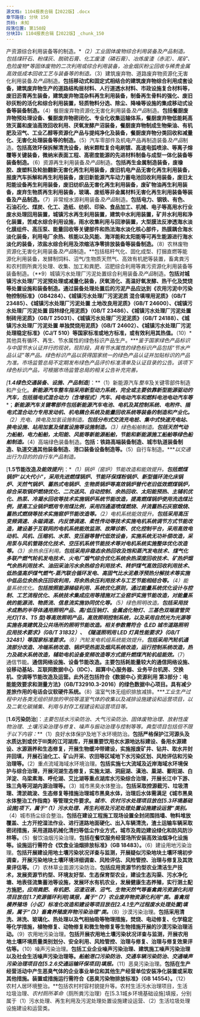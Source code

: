 ```yaml
---
源文档: 1104报表合辑【2022版】.docx
章节路径: 分块 150
页码: 未知
段落位置: 第150段
分块ID: 1104报表合辑【2022版】_chunk_150
---
```


产资源综合利用装备等的制造。**（2）工业固体废物综合利用装备*及产品*制造。**包括煤矸石、粉煤灰、脱硫石膏、化工废渣（磷石膏）、冶炼废渣（赤泥）、尾矿*、危险废物*等固体废物的二次利用或综合利用装备，冶金烟灰粉尘回收与稀贵金属高效低成本回收工艺与装备等的制造。**（3）建筑废弃物、道路废弃物资源化无害化利用装备*及产品*制造。**包括移动式和固定式相结合的建筑废弃物综合利用成套设备，建筑废弃物生产的道路结构层材料、人行道透水材料、市政设施复合材料等，废旧沥青再生装备，建筑废弃物混杂料再生利用装备，制备再生骨料的强化、废旧砂灰粉的活化和综合利用装置，轻质物料分选、除尘、降噪等设施的集成移动式设备等装备制造。**（4）餐厨废弃物资源化无害化利用装备*及产品*制造。**包括餐厨废弃物预处理设备、餐厨废弃物密闭化、专业化收集运输体系，餐厨废弃物低能耗高效灭菌和废油高效回收利用、厌氧发酵产沼装备，餐厨废弃物制成生物柴油、有机肥及沼气、工业乙醇等资源化产品与提纯净化及装备，餐厨废弃物分类回收和减量化、无害化处理装备等的制造。**（5）汽车零部件及机电产品再制造装备*及产品*制造。**包括高效环保拆解清洗设备，纳米颗粒复合电刷镀、高速电弧喷涂、等离子熔覆等关键装备，微纳米表面工程、高密度能源的先进材料制备与成型一体化装备等装备制造。**（6）资源再生利用装备*及产品*制造。**包括再生金属制造装备，废橡胶、废塑料及轮胎翻新无害化再生利用装备，废旧机电产品无害化再生利用装备，报废汽车拆解和再生利用装备，废旧新能源汽车动力蓄电池回收利用装备，废旧太阳能设备再生利用装备，废旧纺织品无害化再生利用装备，废矿物油再生利用装备，废弃生物质再生利用装备，玻璃、废纸等非金属材料无害化再生利用装备等装备及产品制造。**（7）非常规水源利用装备*及产品*制造。**包括电力、钢铁、有色、石油石化、煤炭、化工、造纸、纺织、印染、食品加工、机械、电子等高用水行业废水处理回用装置，城镇污水再生利用装置，建筑中水利用装置，矿井水利用和净化装置，苦咸水综合利用设施，雨水收集利用与回渗装置，大型膜法反渗透海水淡化膜组件、高压泵、能量回收等关键部件和热法海水淡化核心部件，热膜耦合海水淡化装备，利用电厂余热、核能以及风能、海洋能和太阳能等可再生能源进行海水淡化的装备，浓盐水综合利用及浓缩洁净零排放装备等装备制造。**（8）农林废物资源化无害化利用装备*及产品*制造。**包括秸秆气化、固化成型、打捆直燃等能源化利用装备，发酵制饲料、沼气/生物质天然气、高效有机肥等装置，畜禽粪污和农村厕所粪污处理、收集、加工和粪肥、沼肥综合利用等粪污资源化利用装备等装备制造。（**9）城镇污水处理厂污泥处置综合利用装备*及产品*制造。**包括对城镇污水处理厂污泥预处理或减量化装备，厌氧消化、高温好氧发酵、热干化及焚烧等处置设施和装备制造。通过装备处理处置后的污泥产品应达到《农用污泥中污染物控制标准》（GB4284）、《城镇污水处理厂污泥泥质 混合填埋用泥质》（GB/T 23485）、《城镇污水处理厂污泥处置 土地改良用泥质》（GB/T 24600）、《城镇污水处理厂污泥处置 园林绿化用泥质》（GB/T 23486）、《城镇污水处理厂污泥处置 制砖用泥质》（GB/T 25031）、《城镇污水处理厂污泥泥质》（GB/T 24188）、《城镇污水处理厂污泥处置 单独焚烧用泥质》（GB/T 24602）、《城镇污水处理厂污泥处理稳定标准》（CJ/T 510）等国家标准或地方标准，或有效利用其热值。**（10）*其他具有循环、再生、节水属性的绿色标识产品生产。****鉴于国家绿色产品标识与中国节水认证并行的现状，现阶段，具有节水属性的绿色标识产品包括“节水产品认证”等产品。绿色标识产品以获得国家统一的绿色产品认证并加贴标识的产品为准。市场监管总局不定期发布绿色产品评价标准清单及认证目录的公告。该项下绿色标识产品，可根据市场监管总局的相关公告补充完善。*

*[****1.4绿色交通装备、设施、产品制造****]*：**（1）新能源汽车*整车*及关键零部件制造和产业化。***新能源汽车整车指采用新型动力系统，完全或主要依靠新型能源驱动的汽车，包括插电式混合动力（含增程式）汽车、纯电动汽车和燃料电池电动汽车等****；***新能源汽车关键零部件包括新能源汽车电池、电机及其控制系统、电附件、插电式混合动力专用发动机、机电耦合系统及能量回收系统等装备的制造和产业化。**（2）充电、换电及加氢设施制造。**包括分布式交流充电桩、集中式快速充电站、换电设施、站用加氢及储氢设施等设施制造。**（3）绿色船舶制造。**包括天然气动力船舶，电力船舶，太阳能、风能等新能源船舶，节能和新能源施工船舶等绿色船舶制造。***（4）高端绿色装备制造。****包括：铁路高端装备制造、城市轨道装备制造、轨道交通其他装备制造、港口装备设备制造等。****（5）自行车制造。****以交通出行为目的的自行车产品制造。*

[**1.5节能改造*及能效提升***]：**（1）锅炉（窑炉）节能改造和能效提升。**包括燃煤锅炉“以大代小”，采用先进燃煤锅炉、节能环保煤粉锅炉、新型循环流化床锅炉、天然气锅炉、蓄热式电锅炉、生物质锅炉等高效锅炉替代老旧低效燃煤锅炉，综合采取锅炉燃烧优化、二次送风、自动控制、余热回收、太阳能预热、主辅机优化、热泵、冷凝水回收等技术实施锅炉系统节能改造，提高燃煤锅炉使用洗选煤比例，提高工业锅炉燃用专用煤比例，采用四通道喷煤燃烧、并流蓄热石灰窑煅烧、蓄热式燃烧等技术实施窑炉节能改造等。**（2）电机系统能效提升。**包括采用高压变频调速、永磁调速、内反馈调速、柔性传动等技术实施电机系统调节方式节能改造，建设基于互联网的电机系统能效监测、故障诊断、优化控制平台，采用高效电动机、风机、压缩机、水泵、变压器等替代低效设备，实施系统无功补偿改造，采用泵与风机管路优化技术、空压机系统节能技术等对电机系统实施整体优化改造等。**（3）余热余压利用。**包括采用非稳态余热回收及饱和蒸汽发电技术、煤气化多联产燃气轮机发电技术、火电厂烟气综合优化系统余热深度回收技术、矿热炉烟气余热利用技术、油田采油污水余热综合利用技术、转炉煤气高效回收利用技术、低热值高炉煤气燃气-蒸汽联合循环发电、高固气比水泥悬浮预热分解技术等实施中低品位余热余压回收利用，将余热余压利用技术与工艺节能相结合等。**（4）能量系统优化。**包括按照能源梯级利用、系统优化原则，通过能量系统优化设计与控制、工艺流程优化、系统技术集成应用等措施对工业窑炉实施节能改造，对能量系统的能源流、物质流、信息流实施协同优化等。**（5）绿色照明改造。**包括采用技术成熟的半导体通用照明产品、高/低压钠灯、金属卤化物灯、三基色双端直管荧光灯(T8、T5 型)等高效照明产品，高效照明控制系统，以及采用自然光为光源等实施各类建筑及公共场所的照明节能改造。相关参数需符合《LED 城市道路照明应用技术要求》（GB/T 31832）、《隧道照明用 LED 灯具性能要求》（GB/T 32481）等国家标准要求。**（6）汽轮发电机组系统能效提升。**包括采用汽轮机通流部分改造、冷端系统改造、锅炉受热面及烟风系统改造，运行控制系统改造，热力及疏水系统改造，辅助电机设备变频改造等方式提升燃煤汽轮机组能效。***（7）通信节能。****通信网络设施、设备节能改造。主要包括耗能量较大的通信网络设施、设移动基站、互联网数据中心（IDC）、超算中心服务器、业务平台机房、交换机、空调等节能改造及运营。此外还包括符合《数据中心 资源利用 第3部分：电能能效要求和测量方法》（GB/T32910.3-2016）的绿色数据中心项目。具有减少差旅作用的电话会议软硬件系统。****（8）温室气体无组织排放减排。****工业生产过程中对各类无组织排放的甲烷等温室气体的收集以及减排设施建设和运营项目，以及二氧化碳捕集、利用与封存工程建设和运营项目等。*

[**1.6污染防治**]：*主要包括水污染防治、大气污染防治、固体废物治理、放射性废物治理、土壤污染治理与修复、噪声与振动治理与控制等等。典型项目包括但不限于以下内容：***（1）良好水体保护及地下水环境防治。**包括严格保护江河源头及水质达到或优于III类的江河湖库，开展重要饮用水水源地达标建设、备用水源建设、水源涵养和生态修复，开展生物缓冲带建设，实施报废矿井、钻井、取水井封井回填，开展石油化工、矿山开采、农田等区域地下水污染区划、风险评估和污染治理等。**（2）重点流域海域水环境治理。**包括实施七大流域及近岸海域水环境保护与综合治理，开展河湖生态修复，实施太湖、洞庭湖、滇池、巢湖、鄱阳湖、白洋淀、乌梁素海、呼伦湖、艾比湖等重点湖库水污染综合治理，开展长江中下游、珠三角等河湖内源治理等。**（3）城市黑臭水体整治。**包括采取控源截污、垃圾清理、清淤疏浚、生态修复等措施治理城市黑臭水体，治理后水体需满足《城市黑臭水体整治工作指南》等管理文件要求。*城市、农村污水处理项目放在[5.3环境基础设施]项下，属于“（1）污水处理、再生利用及污泥处理处置设施建设运营”类别。***（4）城市扬尘综合整治。**包括在建设工程施工现场设置全封闭围挡墙、物料堆放覆盖、土方开挖湿法作业、进行道路地面硬化、出入车辆清洗，渣土运输车辆采取密闭措施，采用道路机械化清扫等低尘作业方式，城市及周边建设绿化和防风防沙林等。**（5）餐饮油烟污染治理。**包括在餐饮服务经营场所安装高效油烟净化设施等。设施运行需符合《饮食业油烟排放标准》（GB 18483）。**（6）建设用地污染治理。**包括开展建设用地土壤污染状况详查与监测，开展疑似污染地块土壤环境初步调查，开展污染地块土壤环境详细调查、风险评估、风险管控、治理与修复及其效果评估等。**（7）农林草业面源污染防治。**包括应用资源节约型农业清洁生产技术，发展资源节约型、环境友好型、生态保育型农业，建设生态沟渠、污水净化塘、地表径流集蓄池等设施，发展环水有机农业，发展健康生态养殖，实行测土配方施肥，*应用粪肥、有机肥、沼渣沼液、沼气、生物天然气等畜禽粪污资源化利用项目放在[1.7资源循环利用]填报，属于“（7）农业废弃物资源化利用”类。畜禽规模养殖场（小区）标准化改造和建设等项目放在[2.4.1生产过程废水处理处置]填报，属于“（3）畜禽养殖废弃物污染治理”类。***（8）沙漠污染治理。**包括采用清洗、淋洗、玻璃化、热处理以及气相抽吸等物理措施，焚烧、电动修复、化学稳定等化学措施，植物修复、动物修复和微生物修复等生物措施开展的沙漠污染治理活动。**（9）农用地污染治理。**包括开展农用地土壤污染状况详查与监测，开展农用地土壤环境质量类别划分、安全利用、风险管控、治理与修复、治理与修复效果评估等。**（10）噪声污染治理。**包括工业企业噪声污染治理、建筑施工噪声污染治理以及社会生活噪声污染治理等。*船舶港口污染防治、交通车辆污染防治、交通噪声污染治理项目在[5.2.6交通运输环保项目]填报。***（11）恶臭污染治理。**包括在生产经营活动中产生恶臭气体的企业事业单位和其他生产经营单位安装净化装置或采取其他措施。装置或措施运行需符合《恶臭污染物排放标准》（GB 14554）。**（12）农村人居环境整治。**包括农村村容村貌提升等。农村生活污水治理项目，生活垃圾治理、*农村厕所革命*（厕所粪污治理）在[5.3.1城乡环境基础设施]填报，分别属于（1）污水处理、再生利用及污泥处理处置设施建设运营、（2）生活垃圾处理设施建设和运营类。
